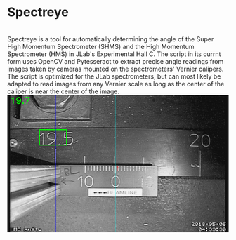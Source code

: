<h1>Spectreye</h1>
<br>
Spectreye is a tool for automatically determining the angle of the Super High Momentum Spectrometer (SHMS) and the High Momentum Spectrometer (HMS) in JLab's Experimental Hall C. The script in its currnt form uses OpenCV and Pytesseract to extract precise angle readings from images taken by cameras mounted on the spectrometers' Vernier calipers. The script is optimized for the JLab spectrometers, but can most likely be adapted to read images from any Vernier scale as long as the center of the caliper is near the center of the image.
<img src="images/demo.png" />
